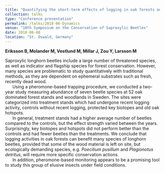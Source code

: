 ```yaml
---
title: "Quantifying the short-term effects of logging in oak forests on threatened longhorn beetles - a pheromone-based approach"
collection: talks
type: "Conference presentation"
permalink: /talks/2018-06-Dynamics
venue: "10th Symposium on the Conservation of Saproxylic Beetles"
date: 2018-06-08
location: "St. Oswald, Germany"
---
```

**Eriksson B, Molander M, Vestlund M, Millar J, Zou Y, Larsson M**

Saproxylic longhorn beetles include a large number of threatened species, as well
as indicator and flagship species for forest conservation. However, many species
are problematic to study quantitatively with traditional methods, as they are
dependent on ephemeral substrates such as fresh, recently dead wood. <br/>
&nbsp;&nbsp;&nbsp;&nbsp;&nbsp;&nbsp;Using a pheromone-based trapping procedure, we conducted a two-year study measuring
abundance of seven beetle species at 52 oak dominated forest stands and
woodlands in Sweden. The sites were categorized into treatment stands which
had undergone recent logging activity, controls without recent logging, protected
key biotopes and old oak hotspots. <br/>
&nbsp;&nbsp;&nbsp;&nbsp;&nbsp;&nbsp;In general, treatment stands had a higher average number of beetles compared to the controls, but the effect strength varied between the years. Surprisingly, key biotopes and hotspots did not
perform better than the controls and had fewer beetles than the treatments. We
conclude that logging activities in oak forests can benefit many species of
longhorn beetles, provided that some of the wood material is left on site, but
ecologically demanding species, e.g. *Poecilium pusillum* and *Plagionotus detritus*,
will require more specific conservation actions. <br/>
&nbsp;&nbsp;&nbsp;&nbsp;&nbsp;&nbsp;In addition, pheromone-based monitoring appears to be a promising tool to study this group of elusive insects
under field conditions.
